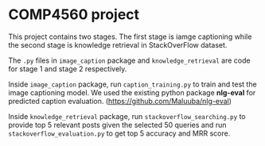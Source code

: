 # COMP4560 project 

This project contains two stages. The first stage is iamge captioning while the 
second stage is knowledge retrieval in StackOverFlow dataset.  

The `.py` files in `image_caption` package and `knowledge_retrieval` are code for stage 1 and 
stage 2 respectively.

Inside `image_caption` package, run `caption_training.py` to train and test the image 
captioning model. We used the existing python package **nlg-eval** for predicted caption evaluation. 
(https://github.com/Maluuba/nlg-eval)

Inside `knowledge_retrieval` package, run `stackoverflow_searching.py` to provide top 5 relevant
posts given the selected 50 queries and run `stackoverflow_evaluation.py` to get top 5 accuracy 
and MRR score.

